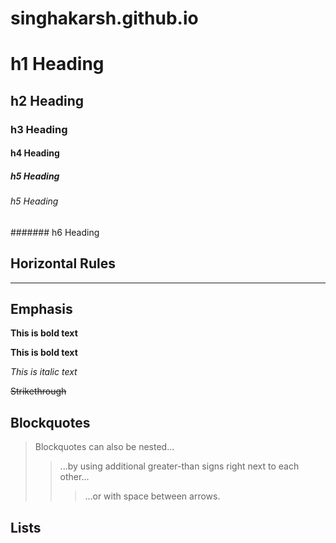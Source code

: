 # singhakarsh.github.io
# h1 Heading
## h2 Heading
### h3 Heading
#### h4 Heading
##### h5 Heading
###### h5 Heading
####### h6 Heading

## Horizontal Rules

_____________


## Emphasis

**This is bold text**

__This is bold text__

*This is italic text*

~~Strikethrough~~


## Blockquotes

> Blockquotes can also be nested...
>> ...by using additional greater-than signs right next to each other...
> > > ...or with space between arrows. 


## Lists

